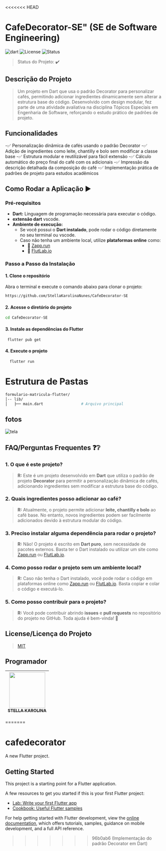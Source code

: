 <<<<<<< HEAD
# CafeDecorator-SE" (SE de Software Engineering)


![dart](https://img.shields.io/static/v1?label=dart&message=dart&color=blue&style=for-the-badge&logo=dart)
![License](http://img.shields.io/static/v1?label=License&message=MIT&color=green&style=for-the-badge)
![Status](http://img.shields.io/static/v1?label=STATUS&message=CONCLUIDO&color=GREEN&style=for-the-badge)
> Status do Projeto: :heavy_check_mark:


## Descrição do Projeto

> Um projeto em Dart que usa o padrão Decorator para personalizar cafés, permitindo adicionar ingredientes dinamicamente sem alterar a estrutura base do código. Desenvolvido com design modular, fez parte de uma atividade avaliativa na disciplina Tópicos Especiais em Engenharia de Software, reforçando o estudo prático de padrões de projeto.

## Funcionalidades

-✅ Personalização dinâmica de cafés usando o padrão Decorator
-✅ Adição de ingredientes como leite, chantilly e bolo sem modificar a classe base
-✅ Estrutura modular e reutilizável para fácil extensão
-✅ Cálculo automático do preço final do café com os adicionais
-✅ Impressão da descrição detalhada da composição do café
-✅ Implementação prática de padrões de projeto para estudos acadêmicos

## Como Rodar a Aplicação :arrow_forward:

### Pré-requisitos  

- **Dart:** Linguagem de programação necessária para executar o código.
- **extensão dart** vscode.
- **Ambiente de execução:**  
  - Se você possui o **Dart instalado**, pode rodar o código diretamente no seu terminal ou vscode.  
  - Caso não tenha um ambiente local, utilize **plataformas online** como:  
    - 🔗 [Zapp.run](https://zapp.run)  
    - 🔗 [FlutLab.io](https://flutlab.io)  
  
### Passo a Passo da Instalação

#### 1. Clone o repositório  
Abra o terminal e execute o comando abaixo para clonar o projeto:  
```bash  
https://github.com/StellaKarolinaNunes/CafeDecorator-SE
```

#### 2. Acesse o diretório do projeto

```bash  
cd CafeDecorator-SE
```


#### 3. Instale as dependências do Flutter

```bash  
 flutter pub get
```

#### 4. Execute o projeto

```bash  
  flutter run
```

# Estrutura de Pastas

```bash  
formulario-matricula-flutter/
│-- lib/
│   ├── main.dart                 # Arquivo principal
```

## fotos 

![tela](https://github.com/user-attachments/assets/13c251ab-3df4-4116-9e35-57704f0b4bb4)


## FAQ/Perguntas Frequentes ❓❔  

### 1. O que é este projeto?  
> **R:** Este é um projeto desenvolvido em **Dart** que utiliza o padrão de projeto **Decorator** para permitir a personalização dinâmica de cafés, adicionando ingredientes sem modificar a estrutura base do código.  

### 2. Quais ingredientes posso adicionar ao café?  
> **R:** Atualmente, o projeto permite adicionar **leite, chantilly e bolo** ao café base. No entanto, novos ingredientes podem ser facilmente adicionados devido à estrutura modular do código.  

### 3. Preciso instalar alguma dependência para rodar o projeto?  
> **R:** Não! O projeto é escrito em **Dart puro**, sem necessidade de pacotes externos. Basta ter o Dart instalado ou utilizar um site como [Zapp.run](https://zapp.run) ou [FlutLab.io](https://flutlab.io).  

### 4. Como posso rodar o projeto sem um ambiente local?  
> **R:** Caso não tenha o Dart instalado, você pode rodar o código em plataformas online como [Zapp.run](https://zapp.run) ou [FlutLab.io](https://flutlab.io). Basta copiar e colar o código e executá-lo.  

### 5. Como posso contribuir para o projeto?  
> **R:** Você pode contribuir abrindo **issues** e **pull requests** no repositório do projeto no GitHub. Toda ajuda é bem-vinda! 🚀  

## License/Licença do Projeto  

> [MIT](./License)

## Programador

| [<img loading="lazy" src="https://github.com/StellaKarolinaNunes.png" width="115"><br><sub>STELLA KAROLINA</sub>](https://github.com/StellaKarolinaNunes) |
| :---: |





=======
# cafedecorator

A new Flutter project.

## Getting Started

This project is a starting point for a Flutter application.

A few resources to get you started if this is your first Flutter project:

- [Lab: Write your first Flutter app](https://docs.flutter.dev/get-started/codelab)
- [Cookbook: Useful Flutter samples](https://docs.flutter.dev/cookbook)

For help getting started with Flutter development, view the
[online documentation](https://docs.flutter.dev/), which offers tutorials,
samples, guidance on mobile development, and a full API reference.
>>>>>>> 96b0ab6 (Implementação do padrão Decorator em Dart)
